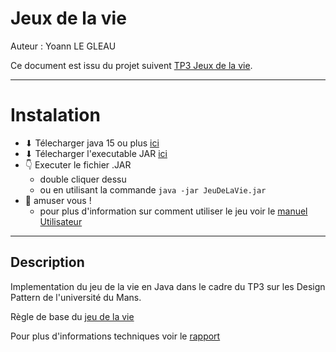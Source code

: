 # Jeux de la vie
Auteur : Yoann LE GLEAU 

Ce document est issu du projet suivent [TP3 Jeux de la vie](https://github.com/yoannlegleau/DesingPatternL3/tree/master/src/jeu_de_la_vie).

---

# Instalation

- ⬇ Télecharger java 15 ou plus [ici](https://www.oracle.com/java/technologies/downloads/)
- ⬇ Télecharger l'executable JAR [ici](https://github.com/yoannlegleau/DesingPatternL3/releases/tag/Beta)
- 👇 Executer le fichier .JAR
  - double cliquer dessu
  - ou en utilisant la commande `java -jar JeuDeLaVie.jar`
- 🎉 amuser vous !
  - pour plus d'information sur comment utiliser le jeu voir le [manuel Utilisateur](https://github.com/yoannlegleau/DesingPatternL3/blob/master/src/jeu_de_la_vie/doc/ManuelUtilisatuer.md)

---

## Description
Implementation du jeu de la vie en Java dans le cadre du TP3 sur les Design Pattern de l'université du Mans.

Règle de base du [jeu de la vie](https://conwaylife.com/wiki/Conway%27s_Game_of_Life)

Pour plus d'informations techniques voir le [rapport](doc/rapport.md)


